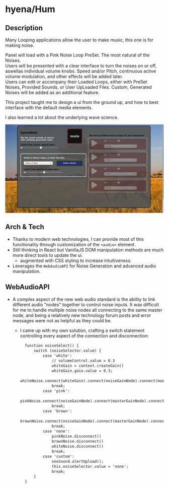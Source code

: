 # hyena/Hum
## Description    

Many Looping applications allow the user to make music, this one is for making noise. 

Panel will load with a Pink Noise Loop PreSet. The most natural of the Noises.     
Users will be presented with a clear interface to turn the noises on or off, aswellas individual volume knobs. Speed and/or Pitch, continuous active volume modulation, and other effects will be added later.     
Users can edit or accompany their Loaded Loops, either with PreSet Noises, Provided Sounds, or User UpLoaded Files. Custom, Generated Noises will be added as an additional feature. 

This project taught me to design a ui from the ground up, and how to best interface with the default media elements.

I also learned a lot about the underlying wave science.

![image image](scrot.png)

## Arch & Tech

* Thanks to modern web technologies, I can provide most of this functionality through customization of the `<audio>` element. 
* Still thinking in React but VanillaJS DOM manipulation methods are much more direct tools to update the ui.
    * augmented with CSS styling to increase intuitiveness. 
* Leverages the `WebAudioAPI` for Noise Generation and advanced audio manipulation.        

## WebAudioAPI

* A complex aspect of the new web audio standard is the ability to link different audio "nodes" together to control noise inputs. It was difficult for me to handle multiple noise nodes all connecting to the same master node, and being a relatively new technology forum posts and error messages were not as helpful as they could be.
    * I came up with my own solution, crafting a switch statement controlling every aspect of the connection and disconnection:

            function noiseSelect() {
                switch (noiseSelector.value) {
                    case 'white':
                        // volumeControl.value = 0.3
                        whiteGain = context.createGain()
                        whiteGain.gain.value = 0.3;
                        whiteNoise.connect(whiteGain).connect(noiseGainNode).connect(masterGainNode).connect(context.destination);
                        break;
                    case 'pink':
                        pinkNoise.connect(noiseGainNode).connect(masterGainNode).connect(context.destination);
                        break;
                    case 'brown':
                        brownNoise.connect(noiseGainNode).connect(masterGainNode).connect(context.destination);
                        break;
                    case 'none':
                        pinkNoise.disconnect()
                        brownNoise.disconnect()
                        whiteNoise.disconnect()
                        break;
                    case 'custom':
                        oneSound.alertUpload();
                        this.noiseSelector.value = 'none';
                        break;
                }
            }

